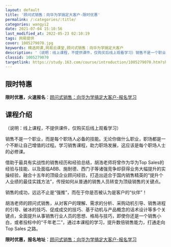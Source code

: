 ```yaml
---
layout: default
title: '顾问式销售：向华为学搞定大客户-限时优惠'
permalink: /:categories/:title/
categories: wangyi2
date: 2021-07-04 15:10:56
last_modified_at: 2022-05-23 02:10:19
tags: 网易提供
cover: 1005279070.jpg
keywords: 精选网课,网易云课堂,顾问式销售：向华为学搞定大客户
description: '（说明：线上课程，不提供课件，仅购买后线上观看学习）销售不是一个职业，而是每个职场人必备的技能。无论你做什么职业，职场都'
classid: 1005279070
targetlink: https://study.163.com/course/introduction/1005279070.htm?share=1&shareId=1025206652&utm_campaign=share&utm_medium=iphoneShare&utm_source=&utm_u=1025206652
---
```


## 限时特惠

**限时优惠，火速报名**：[顾问式销售：向华为学搞定大客户-报名学习](https://study.163.com/course/introduction/1005279070.htm?share=1&shareId=1025206652&utm_campaign=share&utm_medium=iphoneShare&utm_source=&utm_u=1025206652)

## 课程介绍

（说明：线上课程，不提供课件，仅购买后线上观看学习）

销售不是一个职业，而是每个职场人必备的技能。无论你做什么职业，职场都是一个不断让自己增值的过程。学习销售课程，助力职场发展，这应该是每个职场人士的必修课。



借助于最具有实战性的销售经历和经验总结，胡浩老师将曾作为华为Top Sales的经验与技能、以及面临ABB、施耐德、西门子等诸强竞争却获得业务大幅提升的实操经验，融合十五年的顶级企业顾问经验，打造出适合于国内销售精英的“提升个人业绩的最佳实践方法”，传授如何从普通的销售人员转变为顶级销售的关键点。



销售的成功，远远不止是“强推”，而在于你是否被认为是客户的“伙伴”！



胡浩老师的顾问式销售，从对客户的理解、需求的分析、采购动机引导、销售进程的引导、破冰的技巧、促成成交的技巧、基于动机与产品概念的话术设计等多个关键点，全面提升从事销售行业人员的思想、格局与技巧，即使你还是一个销售小白，或者投标中的“千年老二”，通过本课程的学习，提升数倍销售能力，打通走向Top Sales 之路。

**限时优惠，报名地址**：[顾问式销售：向华为学搞定大客户-报名学习](https://study.163.com/course/introduction/1005279070.htm?share=1&shareId=1025206652&utm_campaign=share&utm_medium=iphoneShare&utm_source=&utm_u=1025206652)

